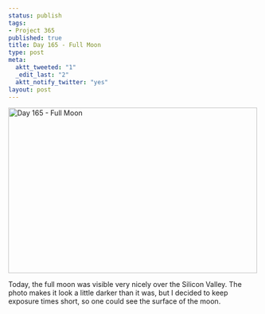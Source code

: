 ```yaml
--- 
status: publish
tags: 
- Project 365
published: true
title: Day 165 - Full Moon
type: post
meta: 
  aktt_tweeted: "1"
  _edit_last: "2"
  aktt_notify_twitter: "yes"
layout: post
---
```

<a href="http://www.flickr.com/photos/freeed/5835238780/" title="Day 165 - Full Moon by Fred​, on Flickr"><img src="http://farm3.static.flickr.com/2550/5835238780_3d961a83f6.jpg" width="500" height="333" alt="Day 165 - Full Moon"/></a>

Today, the full moon was visible very nicely over the Silicon Valley. The photo makes it look a little darker than it was, but I decided to keep exposure times short, so one could see the surface of the moon.
